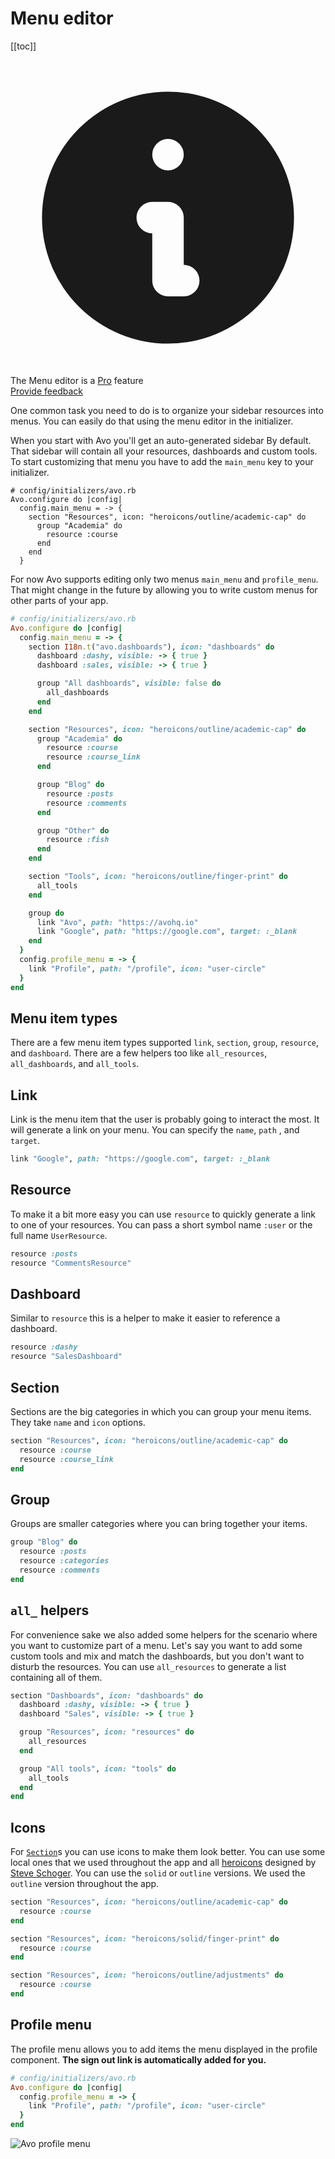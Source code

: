 # Menu editor

[[toc]]

<div class="rounded-md bg-blue-50 p-4">
  <div class="flex">
    <div class="flex-shrink-0">
      <svg class="h-5 w-5 text-blue-400" xmlns="http://www.w3.org/2000/svg" viewBox="0 0 20 20" fill="currentColor">
        <path fill-rule="evenodd" d="M18 10a8 8 0 11-16 0 8 8 0 0116 0zm-7-4a1 1 0 11-2 0 1 1 0 012 0zM9 9a1 1 0 000 2v3a1 1 0 001 1h1a1 1 0 100-2v-3a1 1 0 00-1-1H9z" clip-rule="evenodd" />
      </svg>
    </div>
    <div class="ml-3 flex-1 md:flex md:justify-between">
      <div class="text-sm leading-5 text-blue-700">
        The Menu editor is a <a href="https://avohq.io/purchase/pro" target="_blank" class="underline">Pro</a> feature
      </div>
    </div>
  </div>
</div>

<a href="https://github.com/avo-hq/avo/discussions/831" target="_blank" class="rounded bg-purple-600 hover:bg-purple-500 text-white no-underline px-2 py-1 inline leading-none mt-2">
  Provide feedback
</a>

One common task you need to do is to organize your sidebar resources into menus. You can easily do that using the menu editor in the initializer.

When you start with Avo you'll get an auto-generated sidebar By default. That sidebar will contain all your resources, dashboards and custom tools. To start customizing that menu you have to add the `main_menu` key to your initializer.

```ruby{3}
# config/initializers/avo.rb
Avo.configure do |config|
  config.main_menu = -> {
    section "Resources", icon: "heroicons/outline/academic-cap" do
      group "Academia" do
        resource :course
      end
    end
  }
```

For now Avo supports editing only two menus `main_menu` and `profile_menu`. That might change in the future by allowing you to write custom menus for other parts of your app.

```ruby
# config/initializers/avo.rb
Avo.configure do |config|
  config.main_menu = -> {
    section I18n.t("avo.dashboards"), icon: "dashboards" do
      dashboard :dashy, visible: -> { true }
      dashboard :sales, visible: -> { true }

      group "All dashboards", visible: false do
        all_dashboards
      end
    end

    section "Resources", icon: "heroicons/outline/academic-cap" do
      group "Academia" do
        resource :course
        resource :course_link
      end

      group "Blog" do
        resource :posts
        resource :comments
      end

      group "Other" do
        resource :fish
      end
    end

    section "Tools", icon: "heroicons/outline/finger-print" do
      all_tools
    end

    group do
      link "Avo", path: "https://avohq.io"
      link "Google", path: "https://google.com", target: :_blank
    end
  }
  config.profile_menu = -> {
    link "Profile", path: "/profile", icon: "user-circle"
  }
end
```

## Menu item types

There are a few menu item types supported `link`, `section`, `group`, `resource`, and `dashboard`. There are a few helpers too like `all_resources`, `all_dashboards`, and `all_tools`.

## Link

Link is the menu item that the user is probably going to interact the most. It will generate a link on your menu. You can specify the `name`, `path` , and `target`.

```ruby
link "Google", path: "https://google.com", target: :_blank
```

## Resource

To make it a bit more easy you can use `resource` to quickly generate a link to one of your resources. You can pass a short symbol name `:user` or the full name `UserResource`.


```ruby
resource :posts
resource "CommentsResource"
```

## Dashboard

Similar to `resource` this is a helper to make it easier to reference a dashboard.

```ruby
resource :dashy
resource "SalesDashboard"
```

## Section

Sections are the big categories in which you can group your menu items. They take `name` and `icon` options.

```ruby
section "Resources", icon: "heroicons/outline/academic-cap" do
  resource :course
  resource :course_link
end
```

## Group

Groups are smaller categories where you can bring together your items.

```ruby
group "Blog" do
  resource :posts
  resource :categories
  resource :comments
end
```

## `all_` helpers

For convenience sake we also added some helpers for the scenario where you want to customize part of a menu. Let's say you want to add some custom tools and mix and match the dashboards, but you don't want to disturb the resources. You can use `all_resources` to generate a list containing all of them.

```ruby
section "Dashboards", icon: "dashboards" do
  dashboard :dashy, visible: -> { true }
  dashboard "Sales", visible: -> { true }

  group "Resources", icon: "resources" do
    all_resources
  end

  group "All tools", icon: "tools" do
    all_tools
  end
end
```

## Icons

For [`Section`](#section)s you can use icons to make them look better. You can use some local ones that we used throughout the app and all [heroicons](https://heroicons.com/) designed by [Steve Schoger](https://twitter.com/steveschoger). You can use the `solid` or `outline` versions. We used the `outline` version throughout the app.

```ruby
section "Resources", icon: "heroicons/outline/academic-cap" do
  resource :course
end

section "Resources", icon: "heroicons/solid/finger-print" do
  resource :course
end

section "Resources", icon: "heroicons/outline/adjustments" do
  resource :course
end
```

## Profile menu

The profile menu allows you to add items the menu displayed in the profile component. **The sign out link is automatically added for you.**

```ruby
# config/initializers/avo.rb
Avo.configure do |config|
  config.profile_menu = -> {
    link "Profile", path: "/profile", icon: "user-circle"
  }
end
```

<img :src="$withBase('/assets/img/menu-editor/profile-menu.png')" alt="Avo profile menu" class="border mb-4" />
